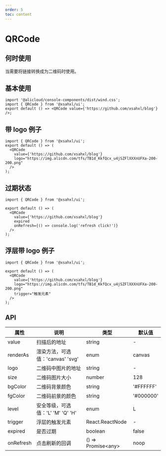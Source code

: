 ```yaml
---
order: 5
toc: content
---
```


# QRCode

## 何时使用

当需要将链接转换成为二维码时使用。

## 基本使用

```tsx
import '@alicloud/console-components/dist/wind.css';
import { QRCode } from '@xsahxl/ui';
export default () => <QRCode value={'https://github.com/xsahxl/blog'} />;
```

## 带 logo 例子

```tsx
import { QRCode } from '@xsahxl/ui';
export default () => (
  <QRCode
    value={'https://github.com/xsahxl/blog'}
    logo="https://img.alicdn.com/tfs/TB1d_KkfQcx_u4jSZFlXXXnUFXa-200-200.png"
  />
);
```

## 过期状态

```tsx
import { QRCode } from '@xsahxl/ui';

export default () => (
  <QRCode
    value={'https://github.com/xsahxl/blog'}
    expired
    onRefresh={() => console.log('refresh click!')}
  />
);
```

## 浮层带 logo 例子

```tsx
import { QRCode } from '@xsahxl/ui';

export default () => (
  <QRCode
    value={'https://github.com/xsahxl/blog'}
    logo="https://img.alicdn.com/tfs/TB1d_KkfQcx_u4jSZFlXXXnUFXa-200-200.png"
    trigger="触发元素"
  />
);
```

## API

| 属性      | 说明                              | 类型                | 默认值    |
| --------- | --------------------------------- | ------------------- | --------- |
| value     | 扫描后的地址                      | string              | -         |
| renderAs  | 渲染方法，可选值：'canvas' 'svg'  | enum                | canvas    |
| logo      | 二维码中图片的地址                | string              | -         |
| size      | 二维码图片大小                    | number              | 128       |
| bgColor   | 二维码背景颜色                    | string              | '#FFFFFF' |
| fgColor   | 二维码前景的颜色                  | string              | '#000000' |
| level     | 安全等级，可选值：'L' 'M' 'Q' 'H' | enum                | L         |
| trigger   | 浮层的触发元素                    | React.ReactNode     | -         |
| expired   | 是否过期                          | boolean             | false     |
| onRefresh | 点击刷新的回调                    | () => Promise<any\> | noop      |
